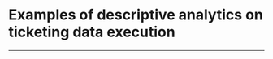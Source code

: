 # Examples of descriptive analytics on ticketing data execution
---------------------------------------------------------------

